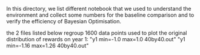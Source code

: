 
In this directory, we list different notebook that we used to understand the environment and collect some numbers for the baseline comparison and to verify the efficiency of Bayesian Optimisation.


the 2 files listed below regroup 1600 data points used to plot the original distribution of rewards on year 1:
"y1   min=-1.0 max=1.0 40by40.out"
"y1   min=-1.16 max=1.26 40by40.out"

